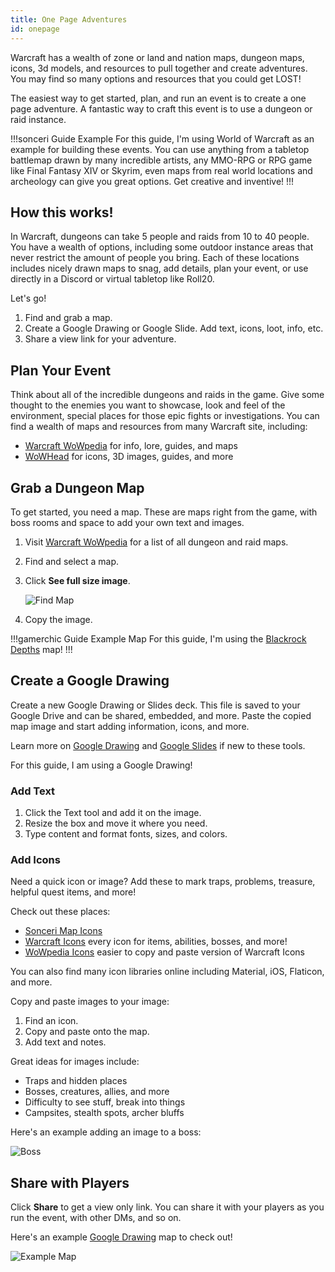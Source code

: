 ```yaml
---
title: One Page Adventures
id: onepage
---
```


Warcraft has a wealth of zone or land and nation maps, dungeon maps, icons, 3d models, and resources to pull together and create adventures. You may find so many options and resources that you could get LOST! 

The easiest way to get started, plan, and run an event is to create a one page adventure. A fantastic way to craft this event is to use a dungeon or raid instance.

!!!sonceri Guide Example
For this guide, I'm using World of Warcraft as an example for building these events. You can use anything from a tabletop battlemap drawn by many incredible artists, any MMO-RPG or RPG game like Final Fantasy XIV or Skyrim, even maps from real world locations and archeology can give you great options. Get creative and inventive!
!!!

## How this works!

In Warcraft, dungeons can take 5 people and raids from 10 to 40 people. You have a wealth of options, including some outdoor instance areas that never restrict the amount of people you bring. Each of these locations includes nicely drawn maps to snag, add details, plan your event, or use directly in a Discord or virtual tabletop like Roll20.

Let's go!

1. Find and grab a map.
1. Create a Google Drawing or Google Slide. Add text, icons, loot, info, etc.
1. Share a view link for your adventure.

## Plan Your Event

Think about all of the incredible dungeons and raids in the game. Give some thought to the enemies you want to showcase, look and feel of the environment, special places for those epic fights or investigations. You can find a wealth of maps and resources from many Warcraft site, including:

* [Warcraft WoWpedia](https://wowpedia.fandom.com) for info, lore, guides, and maps
* [WoWHead](http://www.wowhead.com) for icons, 3D images, guides, and more

## Grab a Dungeon Map

To get started, you need a map. These are maps right from the game, with boss rooms and space to add your own text and images.

1. Visit [Warcraft WoWpedia](https://wowpedia.fandom.com/wiki/Instance_maps) for a list of all dungeon and raid maps.
1. Find and select a map.
1. Click **See full size image**.

    ![Find Map](/img/guides/onepage1.png)

1. Copy the image.

!!!gamerchic Guide Example Map
For this guide, I'm using the [Blackrock Depths](https://wowpedia.fandom.com/wiki/Classic_instance_maps#Blackrock_Depths) map!
!!!

## Create a Google Drawing
Create a new Google Drawing or Slides deck. This file is saved to your Google Drive and can be shared, embedded, and more. Paste the copied map image and start adding information, icons, and more.

Learn more on [Google Drawing](https://support.google.com/docs/answer/179740?co=GENIE.Platform%3DDesktop&hl=en) and [Google Slides](https://support.google.com/a/users/answer/9313043) if new to these tools. 

For this guide, I am using a Google Drawing!

### Add Text
1. Click the Text tool and add it on the image.
1. Resize the box and move it where you need.
1. Type content and format fonts, sizes, and colors.

### Add Icons
Need a quick icon or image? Add these to mark traps, problems, treasure, helpful quest items, and more!

Check out these places:

* [Sonceri Map Icons](https://drive.google.com/drive/folders/1wINHuDrt0BlKIZljMNFCtF3LCwDiXDIm)
* [Warcraft Icons](https://www.wowhead.com/icons) every icon for items, abilities, bosses, and more!
* [WoWpedia Icons](https://wowpedia.fandom.com/wiki/Icons) easier to copy and paste version of Warcraft Icons

You can also find many icon libraries online including Material, iOS, Flaticon, and more.

Copy and paste images to your image:

1. Find an icon.
1. Copy and paste onto the map.
1. Add text and notes. 

Great ideas for images include:

* Traps and hidden places
* Bosses, creatures, allies, and more
* Difficulty to see stuff, break into things
* Campsites, stealth spots, archer bluffs

Here's an example adding an image to a boss:

![Boss](/img/guides/onepage2.png)

## Share with Players
Click **Share** to get a view only link. You can share it with your players as you run the event, with other DMs, and so on.

Here's an example [Google Drawing](https://docs.google.com/drawings/d/1NpsGAtOcfFHOXy66u6DRxzdmdWEcTjcwfrFxHpEJPRo/edit) map to check out!

![Example Map](/img/guides/onepage-map.jpg)
